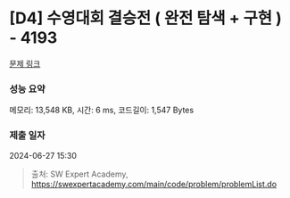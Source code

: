 # [D4] 수영대회 결승전 ( 완전 탐색 + 구현 ) - 4193 

[문제 링크](https://swexpertacademy.com/main/code/problem/problemDetail.do?contestProbId=AWKaG6_6AGQDFARV) 

### 성능 요약

메모리: 13,548 KB, 시간: 6 ms, 코드길이: 1,547 Bytes

### 제출 일자

2024-06-27 15:30



> 출처: SW Expert Academy, https://swexpertacademy.com/main/code/problem/problemList.do